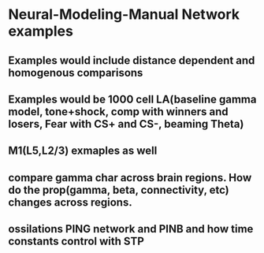 # Neural-Modeling-Manual Network examples

## Examples would include distance dependent and homogenous comparisons

## Examples would be 1000 cell LA(baseline gamma model, tone+shock, comp with winners and losers, Fear with CS+ and CS-, beaming Theta)

## M1(L5,L2/3) exmaples as well 

## compare gamma char across brain regions. How do the prop(gamma, beta, connectivity, etc)  changes across regions. 

## ossilations PING network and PINB and how time constants control with STP
